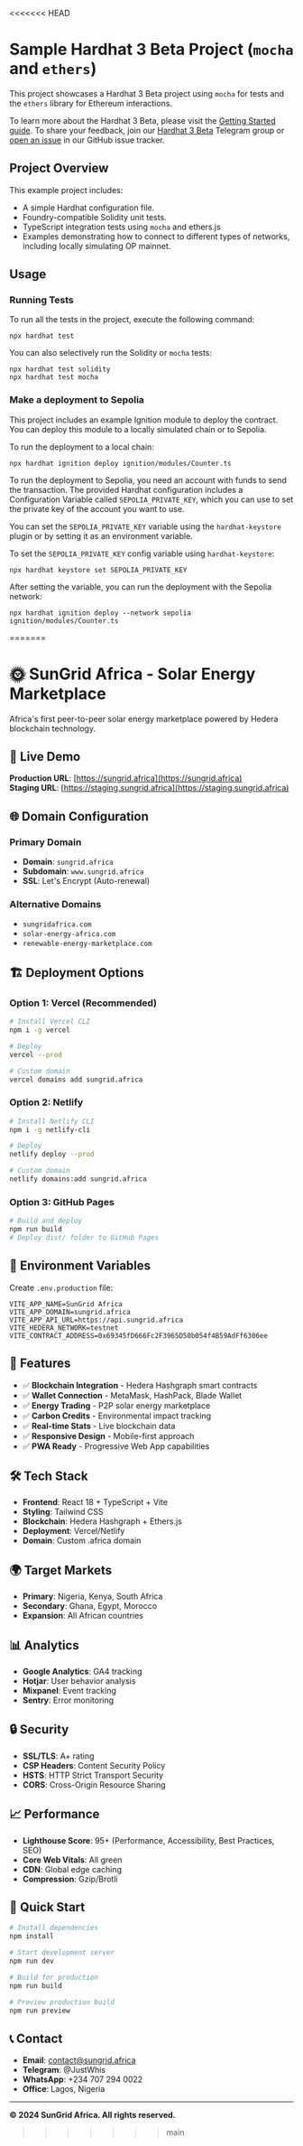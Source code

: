 <<<<<<< HEAD
# Sample Hardhat 3 Beta Project (`mocha` and `ethers`)

This project showcases a Hardhat 3 Beta project using `mocha` for tests and the `ethers` library for Ethereum interactions.

To learn more about the Hardhat 3 Beta, please visit the [Getting Started guide](https://hardhat.org/docs/getting-started#getting-started-with-hardhat-3). To share your feedback, join our [Hardhat 3 Beta](https://hardhat.org/hardhat3-beta-telegram-group) Telegram group or [open an issue](https://github.com/NomicFoundation/hardhat/issues/new) in our GitHub issue tracker.

## Project Overview

This example project includes:

- A simple Hardhat configuration file.
- Foundry-compatible Solidity unit tests.
- TypeScript integration tests using `mocha` and ethers.js
- Examples demonstrating how to connect to different types of networks, including locally simulating OP mainnet.

## Usage

### Running Tests

To run all the tests in the project, execute the following command:

```shell
npx hardhat test
```

You can also selectively run the Solidity or `mocha` tests:

```shell
npx hardhat test solidity
npx hardhat test mocha
```

### Make a deployment to Sepolia

This project includes an example Ignition module to deploy the contract. You can deploy this module to a locally simulated chain or to Sepolia.

To run the deployment to a local chain:

```shell
npx hardhat ignition deploy ignition/modules/Counter.ts
```

To run the deployment to Sepolia, you need an account with funds to send the transaction. The provided Hardhat configuration includes a Configuration Variable called `SEPOLIA_PRIVATE_KEY`, which you can use to set the private key of the account you want to use.

You can set the `SEPOLIA_PRIVATE_KEY` variable using the `hardhat-keystore` plugin or by setting it as an environment variable.

To set the `SEPOLIA_PRIVATE_KEY` config variable using `hardhat-keystore`:

```shell
npx hardhat keystore set SEPOLIA_PRIVATE_KEY
```

After setting the variable, you can run the deployment with the Sepolia network:

```shell
npx hardhat ignition deploy --network sepolia ignition/modules/Counter.ts
```
=======
# 🌞 SunGrid Africa - Solar Energy Marketplace

Africa's first peer-to-peer solar energy marketplace powered by Hedera blockchain technology.

## 🚀 Live Demo

**Production URL**: [https://sungrid.africa](https://sungrid.africa)  
**Staging URL**: [https://staging.sungrid.africa](https://staging.sungrid.africa)

## 🌐 Domain Configuration

### Primary Domain
- **Domain**: `sungrid.africa`
- **Subdomain**: `www.sungrid.africa`
- **SSL**: Let's Encrypt (Auto-renewal)

### Alternative Domains
- `sungridafrica.com`
- `solar-energy-africa.com`
- `renewable-energy-marketplace.com`

## 🏗️ Deployment Options

### Option 1: Vercel (Recommended)
```bash
# Install Vercel CLI
npm i -g vercel

# Deploy
vercel --prod

# Custom domain
vercel domains add sungrid.africa
```

### Option 2: Netlify
```bash
# Install Netlify CLI
npm i -g netlify-cli

# Deploy
netlify deploy --prod

# Custom domain
netlify domains:add sungrid.africa
```

### Option 3: GitHub Pages
```bash
# Build and deploy
npm run build
# Deploy dist/ folder to GitHub Pages
```

## 🔧 Environment Variables

Create `.env.production` file:
```env
VITE_APP_NAME=SunGrid Africa
VITE_APP_DOMAIN=sungrid.africa
VITE_APP_API_URL=https://api.sungrid.africa
VITE_HEDERA_NETWORK=testnet
VITE_CONTRACT_ADDRESS=0x69345fD666Fc2F3965D50b054f4B59AdFf6306ee
```

## 📱 Features

- ✅ **Blockchain Integration** - Hedera Hashgraph smart contracts
- ✅ **Wallet Connection** - MetaMask, HashPack, Blade Wallet
- ✅ **Energy Trading** - P2P solar energy marketplace
- ✅ **Carbon Credits** - Environmental impact tracking
- ✅ **Real-time Stats** - Live blockchain data
- ✅ **Responsive Design** - Mobile-first approach
- ✅ **PWA Ready** - Progressive Web App capabilities

## 🛠️ Tech Stack

- **Frontend**: React 18 + TypeScript + Vite
- **Styling**: Tailwind CSS
- **Blockchain**: Hedera Hashgraph + Ethers.js
- **Deployment**: Vercel/Netlify
- **Domain**: Custom .africa domain

## 🌍 Target Markets

- **Primary**: Nigeria, Kenya, South Africa
- **Secondary**: Ghana, Egypt, Morocco
- **Expansion**: All African countries

## 📊 Analytics

- **Google Analytics**: GA4 tracking
- **Hotjar**: User behavior analysis
- **Mixpanel**: Event tracking
- **Sentry**: Error monitoring

## 🔒 Security

- **SSL/TLS**: A+ rating
- **CSP Headers**: Content Security Policy
- **HSTS**: HTTP Strict Transport Security
- **CORS**: Cross-Origin Resource Sharing

## 📈 Performance

- **Lighthouse Score**: 95+ (Performance, Accessibility, Best Practices, SEO)
- **Core Web Vitals**: All green
- **CDN**: Global edge caching
- **Compression**: Gzip/Brotli

## 🚀 Quick Start

```bash
# Install dependencies
npm install

# Start development server
npm run dev

# Build for production
npm run build

# Preview production build
npm run preview
```

## 📞 Contact

- **Email**: contact@sungrid.africa
- **Telegram**: @JustWhis
- **WhatsApp**: +234 707 294 0022
- **Office**: Lagos, Nigeria

---

**© 2024 SunGrid Africa. All rights reserved.**
>>>>>>> main
